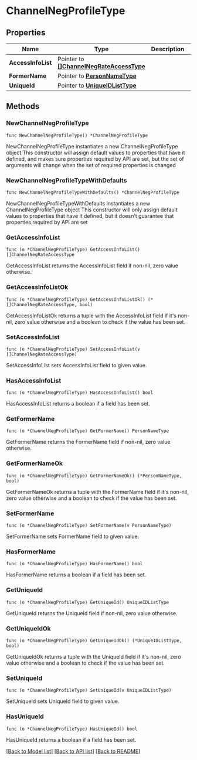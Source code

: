 # ChannelNegProfileType

## Properties

Name | Type | Description | Notes
------------ | ------------- | ------------- | -------------
**AccessInfoList** | Pointer to [**[]ChannelNegRateAccessType**](ChannelNegRateAccessType.md) |  | [optional] 
**FormerName** | Pointer to [**PersonNameType**](PersonNameType.md) |  | [optional] 
**UniqueId** | Pointer to [**UniqueIDListType**](UniqueIDListType.md) |  | [optional] 

## Methods

### NewChannelNegProfileType

`func NewChannelNegProfileType() *ChannelNegProfileType`

NewChannelNegProfileType instantiates a new ChannelNegProfileType object
This constructor will assign default values to properties that have it defined,
and makes sure properties required by API are set, but the set of arguments
will change when the set of required properties is changed

### NewChannelNegProfileTypeWithDefaults

`func NewChannelNegProfileTypeWithDefaults() *ChannelNegProfileType`

NewChannelNegProfileTypeWithDefaults instantiates a new ChannelNegProfileType object
This constructor will only assign default values to properties that have it defined,
but it doesn't guarantee that properties required by API are set

### GetAccessInfoList

`func (o *ChannelNegProfileType) GetAccessInfoList() []ChannelNegRateAccessType`

GetAccessInfoList returns the AccessInfoList field if non-nil, zero value otherwise.

### GetAccessInfoListOk

`func (o *ChannelNegProfileType) GetAccessInfoListOk() (*[]ChannelNegRateAccessType, bool)`

GetAccessInfoListOk returns a tuple with the AccessInfoList field if it's non-nil, zero value otherwise
and a boolean to check if the value has been set.

### SetAccessInfoList

`func (o *ChannelNegProfileType) SetAccessInfoList(v []ChannelNegRateAccessType)`

SetAccessInfoList sets AccessInfoList field to given value.

### HasAccessInfoList

`func (o *ChannelNegProfileType) HasAccessInfoList() bool`

HasAccessInfoList returns a boolean if a field has been set.

### GetFormerName

`func (o *ChannelNegProfileType) GetFormerName() PersonNameType`

GetFormerName returns the FormerName field if non-nil, zero value otherwise.

### GetFormerNameOk

`func (o *ChannelNegProfileType) GetFormerNameOk() (*PersonNameType, bool)`

GetFormerNameOk returns a tuple with the FormerName field if it's non-nil, zero value otherwise
and a boolean to check if the value has been set.

### SetFormerName

`func (o *ChannelNegProfileType) SetFormerName(v PersonNameType)`

SetFormerName sets FormerName field to given value.

### HasFormerName

`func (o *ChannelNegProfileType) HasFormerName() bool`

HasFormerName returns a boolean if a field has been set.

### GetUniqueId

`func (o *ChannelNegProfileType) GetUniqueId() UniqueIDListType`

GetUniqueId returns the UniqueId field if non-nil, zero value otherwise.

### GetUniqueIdOk

`func (o *ChannelNegProfileType) GetUniqueIdOk() (*UniqueIDListType, bool)`

GetUniqueIdOk returns a tuple with the UniqueId field if it's non-nil, zero value otherwise
and a boolean to check if the value has been set.

### SetUniqueId

`func (o *ChannelNegProfileType) SetUniqueId(v UniqueIDListType)`

SetUniqueId sets UniqueId field to given value.

### HasUniqueId

`func (o *ChannelNegProfileType) HasUniqueId() bool`

HasUniqueId returns a boolean if a field has been set.


[[Back to Model list]](../README.md#documentation-for-models) [[Back to API list]](../README.md#documentation-for-api-endpoints) [[Back to README]](../README.md)


